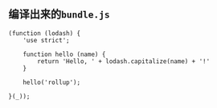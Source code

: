 编译出来的`bundle.js`
----------------

```
(function (lodash) {
    'use strict';

    function hello (name) {
        return 'Hello, ' + lodash.capitalize(name) + '!'
    }

    hello('rollup');

}(_));
```